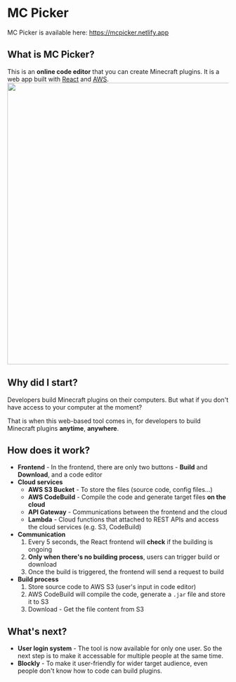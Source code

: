 # MC Picker

MC Picker is available here: https://mcpicker.netlify.app
## What is MC Picker?
This is an **online code editor** that you can create Minecraft plugins.
It is a web app built with [React](https://react.dev/) and [AWS](https://aws.amazon.com/).
<img width="640" alt="" src="https://github.com/JunweiNotAvailable/mc-picker/assets/89463326/5442b94d-d416-489d-842b-0bba431ea581" >


## Why did I start?
Developers build Minecraft plugins on their computers. But what if you don't have access to your computer at the moment?

That is when this web-based tool comes in, for developers to build Minecraft plugins **anytime**, **anywhere**.

## How does it work?
- **Frontend** - In the frontend, there are only two buttons - **Build** and **Download**, and a code editor
- **Cloud services**
  - **AWS S3 Bucket** - To store the files (source code, config files...)
  - **AWS CodeBuild** - Compile the code and generate target files **on the cloud**
  - **API Gateway** - Communications between the frontend and the cloud
  - **Lambda** - Cloud functions that attached to REST APIs and access the cloud services (e.g. S3, CodeBuild)
- **Communication**
  1. Every 5 seconds, the React frontend will **check** if the building is ongoing
  2. **Only when there's no building process**, users can trigger build or download
  3. Once the build is triggered, the frontend will send a request to build
- **Build process**
  1. Store source code to AWS S3 (user's input in code editor)
  2. AWS CodeBuild will compile the code, generate a `.jar` file and store it to S3
  3. Download - Get the file content from S3

## What's next?
- **User login system** - The tool is now available for only one user. So the next step is to make it accessable for multiple people at the same time.
- **Blockly** - To make it user-friendly for wider target audience, even people don't know how to code can build plugins.
